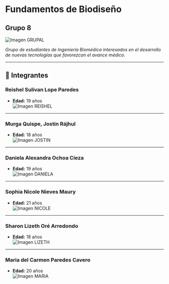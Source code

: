 # Fundamentos de Biodiseño  
## Grupo 8

![Imagen GRUPAL](https://github.com/reishelsulivan/funbio/blob/main/2c069289-7bae-46af-8dbd-feee26bf4829.jpg)

*Grupo de estudiantes de Ingeniería Biomédica interesados en el desarrollo de nuevas tecnologías que favorezcan el avance médico.*

---

## 👥 Integrantes

### Reishel Sulivan Lope Paredes  
- **Edad:** 19 años  
![Imagen REISHEL](https://github.com/reishelsulivan/funbio/blob/main/FOTO.jfif)

---

### Murga Quispe, Jostin Rájhul  
- **Edad:** 18 años  
![Imagen JOSTIN](https://github.com/reishelsulivan/funbio/blob/main/WhatsApp%20Image%202025-08-20%20at%204.52.35%20PM%20(1).jpeg)

---

### Daniela Alexandra Ochoa Cieza  
- **Edad:** 19 años  
![Imagen DANIELA](https://github.com/reishelsulivan/funbio/blob/main/FOTO%20DANIELA.jpg)

---

### Sophia Nicole Nieves Maury  
- **Edad:** 21 años  
![Imagen NICOLE](https://github.com/reishelsulivan/funbio/blob/main/WhatsApp%20Image%202025-08-20%20at%205.28.49%20PM.jpeg)

---

### Sharon Lizeth Oré Arredondo  
- **Edad:** 18 años  
![Imagen LIZETH](https://github.com/reishelsulivan/funbio/blob/main/FOTO%20SHARON.jpg)

---

### Maria del Carmen Paredes Cavero  
- **Edad:** 20 años  
![Imagen MARIA](https://github.com/reishelsulivan/funbio/blob/main/WhatsApp%20Image%202025-08-20%20at%205.29.57%20PM.jpeg)
